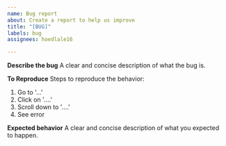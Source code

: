 ```yaml
---
name: Bug report
about: Create a report to help us improve
title: "[BUG]"
labels: bug
assignees: hoedlale16

---
```


**Describe the bug**
A clear and concise description of what the bug is.

**To Reproduce**
Steps to reproduce the behavior:
1. Go to '...'
2. Click on '....'
3. Scroll down to '....'
4. See error

**Expected behavior**
A clear and concise description of what you expected to happen.
